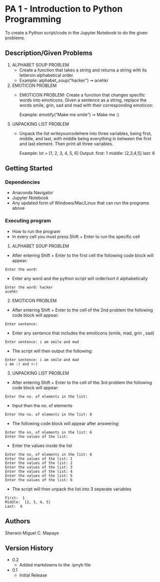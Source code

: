 # PA 1 - Introduction to Python Programming

To create a Python script/code in the Jupyter Notebook to do the given problems.

## Description/Given Problems

1. ALPHABET SOUP PROBLEM
   - Create a function that takes a string and returns a string with its lettersin alphabetical order.
   - Example: alphabet_soup(“hacker”) ➞ acehkr
2. EMOTICON PROBLEM
   - EMOTICON PROBLEM: Create a function that changes specific words into emoticons. Given a sentence as a string, replace the words smile, grin, sad and mad
     with their corresponding emoticon:
     
     Example: emotify(“Make me smile”) ➞ Make me :)
3. UNPACKING LIST PROBLEM
   - Unpack the list writeyourcodehere into three variables, being first, middle, and last, with middle being everything in between the first and last element.
     Then print all three variables.
     
     Example: lst = [1, 2, 3, 4, 5, 6]
     Output: first: 1 middle: [2,3,4,5] last: 6

## Getting Started

### Dependencies

* Anaconda Navigator
* Jupyter Notebook
* Any updated form of Windows/Mac/Linux that can run the programs above

### Executing program

* How to run the program
* In every cell you must press Shift + Enter to run the specific cell

1. ALPHABET SOUP PROBLEM
* After entering Shift + Enter to the first cell the following code block will appear:
```
Enter the word:
```
* Enter any word and the python script will order/sort it alphabetically
```
Enter the word: hacker
acehkr
```
2. EMOTICON PROBLEM
* After entering Shift + Enter to the cell of the 2nd problem the following code block will appear:
```
Enter sentence:
```
* Enter any sentence that includes the emoticons (smile, mad, grin , sad)
```
Enter sentence: i am smile and mad
```
* The script will then output the following:
```
Enter sentence: i am smile and mad
i am :) and >:(
```
3. UNPACKING LIST PROBLEM
* After entering Shift + Enter to the cell of the 3rd problem the following code block will appear:
```
Enter the no. of elements in the list:
```
* Input then the no. of elements
```
Enter the no. of elements in the list: 6
```
* The following code block will appear after answering:
```
Enter the no. of elements in the list: 6
Enter the values of the list:
```
* Enter the values inside the list
```
Enter the no. of elements in the list: 6
Enter the values of the list: 1
Enter the values of the list: 2
Enter the values of the list: 3
Enter the values of the list: 4
Enter the values of the list: 5
Enter the values of the list: 6
```
* The script will then unpack the list into 3 seperate variables
```
First:  1
Middle:  [2, 3, 4, 5]
Last:  6
```

## Authors

Sherwin Miguel C. Mapaye

## Version History

* 0.2
    * Added markdowns to the .ipnyb file
* 0.1
    * Initial Release
